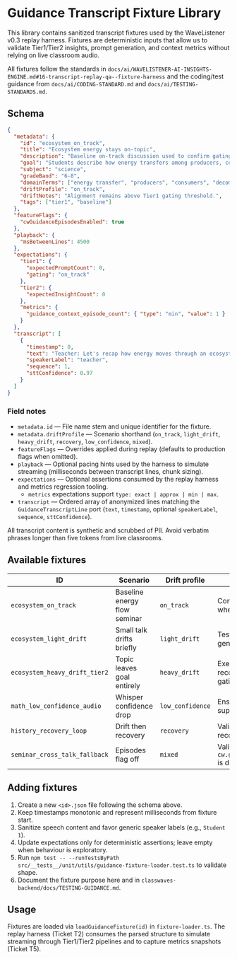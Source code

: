 # Guidance Transcript Fixture Library

This library contains sanitized transcript fixtures used by the WaveListener v0.3 replay harness. Fixtures are deterministic inputs that allow us to validate Tier1/Tier2 insights, prompt generation, and context metrics without relying on live classroom audio.

All fixtures follow the standards in `docs/ai/WAVELISTENER-AI-INSIGHTS-ENGINE.md#16-transcript-replay-qa--fixture-harness` and the coding/test guidance from `docs/ai/CODING-STANDARD.md` and `docs/ai/TESTING-STANDARDS.md`.

## Schema
```json
{
  "metadata": {
    "id": "ecosystem_on_track",
    "title": "Ecosystem energy stays on-topic",
    "description": "Baseline on-track discussion used to confirm gating suppression.",
    "goal": "Students describe how energy transfers among producers, consumers, and decomposers.",
    "subject": "science",
    "gradeBand": "6-8",
    "domainTerms": ["energy transfer", "producers", "consumers", "decomposers"],
    "driftProfile": "on_track",
    "driftNotes": "Alignment remains above Tier1 gating threshold.",
    "tags": ["tier1", "baseline"]
  },
  "featureFlags": {
    "cwGuidanceEpisodesEnabled": true
  },
  "playback": {
    "msBetweenLines": 4500
  },
  "expectations": {
    "tier1": {
      "expectedPromptCount": 0,
      "gating": "on_track"
    },
    "tier2": {
      "expectedInsightCount": 0
    },
    "metrics": {
      "guidance_context_episode_count": { "type": "min", "value": 1 }
    }
  },
  "transcript": [
    {
      "timestamp": 0,
      "text": "Teacher: Let's recap how energy moves through an ecosystem.",
      "speakerLabel": "teacher",
      "sequence": 1,
      "sttConfidence": 0.97
    }
  ]
}
```

### Field notes
- `metadata.id` — File name stem and unique identifier for the fixture.
- `metadata.driftProfile` — Scenario shorthand (`on_track`, `light_drift`, `heavy_drift`, `recovery`, `low_confidence`, `mixed`).
- `featureFlags` — Overrides applied during replay (defaults to production flags when omitted).
- `playback` — Optional pacing hints used by the harness to simulate streaming (milliseconds between transcript lines, chunk sizing).
- `expectations` — Optional assertions consumed by the replay harness and metrics regression tooling.
  - `metrics` expectations support `type: exact | approx | min | max`.
- `transcript` — Ordered array of anonymized lines matching the `GuidanceTranscriptLine` port (`text`, `timestamp`, optional `speakerLabel`, `sequence`, `sttConfidence`).

All transcript content is synthetic and scrubbed of PII. Avoid verbatim phrases longer than five tokens from live classrooms.

## Available fixtures

| ID | Scenario | Drift profile | Notes |
| --- | --- | --- | --- |
| `ecosystem_on_track` | Baseline energy flow seminar | `on_track` | Confirms Tier1 suppression when alignment is high. |
| `ecosystem_light_drift` | Small talk drifts briefly | `light_drift` | Tests Tier1 redirection prompt generation. |
| `ecosystem_heavy_drift_tier2` | Topic leaves goal entirely | `heavy_drift` | Exercises Tier2 recommendations and Tier1 gating. |
| `math_low_confidence_audio` | Whisper confidence drop | `low_confidence` | Ensures low input quality suppresses prompts. |
| `history_recovery_loop` | Drift then recovery | `recovery` | Validates `why` metadata and recovery summary. |
| `seminar_cross_talk_fallback` | Episodes flag off | `mixed` | Validates fallback path when `cw.guidance.episodes.enabled` is disabled. |

## Adding fixtures
1. Create a new `<id>.json` file following the schema above.
2. Keep timestamps monotonic and represent milliseconds from fixture start.
3. Sanitize speech content and favor generic speaker labels (e.g., `Student 1`).
4. Update expectations only for deterministic assertions; leave empty when behaviour is exploratory.
5. Run `npm test -- --runTestsByPath src/__tests__/unit/utils/guidance-fixture-loader.test.ts` to validate shape.
6. Document the fixture purpose here and in `classwaves-backend/docs/TESTING-GUIDANCE.md`.

## Usage
Fixtures are loaded via `loadGuidanceFixture(id)` in `fixture-loader.ts`. The replay harness (Ticket T2) consumes the parsed structure to simulate streaming through Tier1/Tier2 pipelines and to capture metrics snapshots (Ticket T5).

